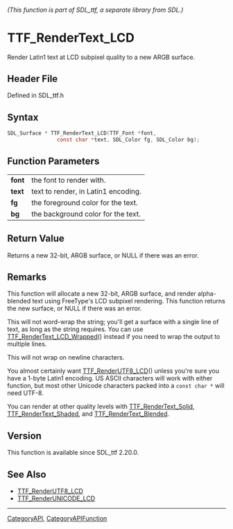 ###### (This function is part of SDL_ttf, a separate library from SDL.)
# TTF_RenderText_LCD

Render Latin1 text at LCD subpixel quality to a new ARGB surface.

## Header File

Defined in SDL_ttf.h

## Syntax

```c
SDL_Surface * TTF_RenderText_LCD(TTF_Font *font,
                const char *text, SDL_Color fg, SDL_Color bg);

```

## Function Parameters

|              |                                     |
| ------------ | ----------------------------------- |
| **font**     | the font to render with.            |
| **text**     | text to render, in Latin1 encoding. |
| **fg**       | the foreground color for the text.  |
| **bg**       | the background color for the text.  |

## Return Value

Returns a new 32-bit, ARGB surface, or NULL if there was an error.

## Remarks

This function will allocate a new 32-bit, ARGB surface, and render
alpha-blended text using FreeType's LCD subpixel rendering. This function
returns the new surface, or NULL if there was an error.

This will not word-wrap the string; you'll get a surface with a single line
of text, as long as the string requires. You can use
[TTF_RenderText_LCD_Wrapped](TTF_RenderText_LCD_Wrapped)() instead if you
need to wrap the output to multiple lines.

This will not wrap on newline characters.

You almost certainly want [TTF_RenderUTF8_LCD](TTF_RenderUTF8_LCD)() unless
you're sure you have a 1-byte Latin1 encoding. US ASCII characters will
work with either function, but most other Unicode characters packed into a
`const char *` will need UTF-8.

You can render at other quality levels with
[TTF_RenderText_Solid](TTF_RenderText_Solid),
[TTF_RenderText_Shaded](TTF_RenderText_Shaded), and
[TTF_RenderText_Blended](TTF_RenderText_Blended).

## Version

This function is available since SDL_ttf 2.20.0.

## See Also

- [TTF_RenderUTF8_LCD](TTF_RenderUTF8_LCD)
- [TTF_RenderUNICODE_LCD](TTF_RenderUNICODE_LCD)

----
[CategoryAPI](CategoryAPI), [CategoryAPIFunction](CategoryAPIFunction)

